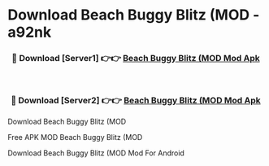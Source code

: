 # Download Beach Buggy Blitz (MOD - a92nk



<div align="center">
<h3>🔴 Download [Server1] 👉👉 <a href="https://momento.my/?title=Beach_Buggy_Blitz_(MOD">Beach Buggy Blitz (MOD Mod Apk</a></h3><br>

<h3>🔴 Download [Server2] 👉👉 <a href="https://momento.my/?title=Beach_Buggy_Blitz_(MOD">Beach Buggy Blitz (MOD Mod Apk</a></h3>
</div>



Download Beach Buggy Blitz (MOD 

Free APK MOD Beach Buggy Blitz (MOD 

Download Beach Buggy Blitz (MOD Mod For Android
